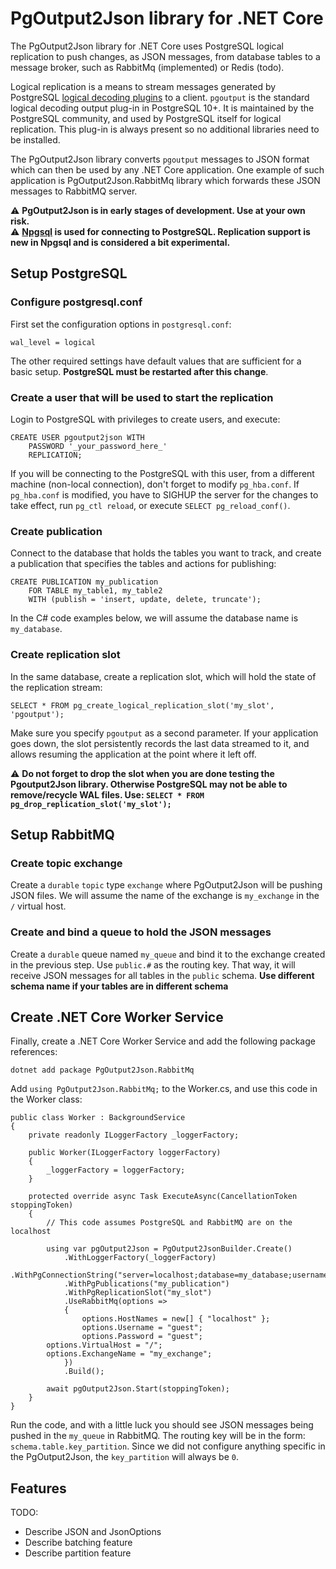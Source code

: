 # PgOutput2Json library for .NET Core
The PgOutput2Json library for .NET Core uses PostgreSQL logical replication to push changes, as JSON messages, from database tables to a message broker, such as RabbitMq (implemented) or Redis (todo). 

Logical replication is a means to stream messages generated by PostgreSQL [logical decoding plugins](https://www.postgresql.org/docs/current/logicaldecoding.html) to a client. `pgoutput` is the standard logical decoding output plug-in in PostgreSQL 10+. It is maintained by the PostgreSQL community, and used by PostgreSQL itself for logical replication. This plug-in is always present so no additional libraries need to be installed. 

The PgOutput2Json library converts `pgoutput` messages to JSON format which can then be used by any .NET Core application. One example of such application is PgOutput2Json.RabbitMq library which forwards these JSON messages to RabbitMQ server. 

⚠️ **PgOutput2Json is in early stages of development. Use at your own risk.**  
⚠️ **[Npgsql](https://github.com/npgsql/npgsql) is used for connecting to PostgreSQL. Replication support is new in Npgsql and is considered a bit experimental.** 

## Setup PostgreSQL

### Configure postgresql.conf

First set the configuration options in `postgresql.conf`:
```
wal_level = logical
```
The other required settings have default values that are sufficient for a basic setup. **PostgreSQL must be restarted after this change**.

### Create a user that will be used to start the replication
Login to PostgreSQL with privileges to create users, and execute: 
```
CREATE USER pgoutput2json WITH
	PASSWORD '_your_password_here_'
	REPLICATION;
```
If you will be connecting to the PostgreSQL with this user, from a different machine (non-local connection), don't forget to modify `pg_hba.conf`. If `pg_hba.conf` is modified, you have to SIGHUP the server for the changes to take effect, run `pg_ctl reload`, or execute `SELECT pg_reload_conf()`.

### Create publication
Connect to the database that holds the tables you want to track, and create a publication that specifies the tables and actions for publishing:
```
CREATE PUBLICATION my_publication
    FOR TABLE my_table1, my_table2
    WITH (publish = 'insert, update, delete, truncate');
```
In the C# code examples below, we will assume the database name is `my_database`.

### Create replication slot
In the same database, create a replication slot, which will hold the state of the replication stream:
```
SELECT * FROM pg_create_logical_replication_slot('my_slot', 'pgoutput');
```
Make sure you specify `pgoutput` as a second parameter. If your application goes down, the slot persistently records the last data streamed to it, and allows resuming the application at the point where it left off.

⚠️ **Do not forget to drop the slot when you are done testing the Pgoutput2Json library. Otherwise PostgreSQL may not be able to remove/recycle WAL files. Use: `SELECT * FROM pg_drop_replication_slot('my_slot');`**

## Setup RabbitMQ

### Create topic exchange
Create a `durable` `topic` type `exchange` where PgOutput2Json will be pushing JSON files. We will assume the name of the exchange is `my_exchange` in the `/` virtual host.

### Create and bind a queue to hold the JSON messages
Create a `durable` queue named `my_queue` and bind it to the exchange created in the previous step. Use `public.#` as the routing key. That way, it will receive JSON messages for all tables in the `public` schema. **Use different schema name if your tables are in different schema**

## Create .NET Core Worker Service
Finally, create a .NET Core Worker Service and add the following package references:
```
dotnet add package PgOutput2Json.RabbitMq
```
Add `using PgOutput2Json.RabbitMq;` to the Worker.cs, and use this code in the Worker class:
```
public class Worker : BackgroundService
{
    private readonly ILoggerFactory _loggerFactory;

    public Worker(ILoggerFactory loggerFactory)
    {
        _loggerFactory = loggerFactory;
    }

    protected override async Task ExecuteAsync(CancellationToken stoppingToken)
    {
        // This code assumes PostgreSQL and RabbitMQ are on the localhost
	
        using var pgOutput2Json = PgOutput2JsonBuilder.Create()
            .WithLoggerFactory(_loggerFactory)
            .WithPgConnectionString("server=localhost;database=my_database;username=pgoutput2json;password=_your_password_here_")
            .WithPgPublications("my_publication")
            .WithPgReplicationSlot("my_slot")
            .UseRabbitMq(options =>
            {
                options.HostNames = new[] { "localhost" };
                options.Username = "guest";
                options.Password = "guest";
		options.VirtualHost = "/";
		options.ExchangeName = "my_exchange";
            })
            .Build();

        await pgOutput2Json.Start(stoppingToken);
    }
}
```
Run the code, and with a little luck you should see JSON messages being pushed in the `my_queue` in RabbitMQ. The routing key will be in the form: `schema.table.key_partition`. Since we did not configure anything specific in the PgOutput2Json, the `key_partition` will always be `0`.

## Features
TODO:
- Describe JSON and JsonOptions
- Describe batching feature
- Describe partition feature

